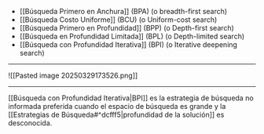 - [[Búsqueda Primero en Anchura]] (BPA) (o breadth-first search)
- [[Búsqueda Costo Uniforme]] (BCU) (o Uniform-cost search)  
- [[Búsqueda Primero en Profundidad]] (BPP) (o Depth-first search) 
- [[Búsqueda en Profundidad Limitada]] (BPL) (o Depth-limited search) 
- [[Búsqueda con Profundidad Iterativa]] (BPI) (o Iterative deepening search)
***
![[Pasted image 20250329173526.png]]
***
[[Búsqueda con Profundidad Iterativa|BPI]] es la estrategia de búsqueda no informada preferida  cuando el espacio de búsqueda es grande y la [[Estrategias de Búsqueda#^dcfff5|profundidad de la solución]] es desconocida.